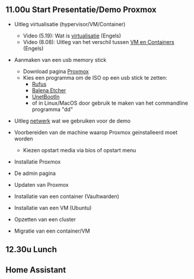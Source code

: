 ## 11.00u Start Presentatie/Demo Proxmox
* Uitleg virtualisatie (hypervisor/VM/Container)
  * Video (5.19): Wat is [virtualisatie](https://www.youtube.com/watch?v=FZR0rG3HKIk) (Engels) 
  * Video (8.08): Uitleg van het verschil tussen [VM en Containers](https://www.youtube.com/watch?v=cjXI-yxqGTI) (Engels)

* Aanmaken van een usb memory stick
  * Download pagina [Proxmox](https://www.proxmox.com/en/downloads/category/proxmox-virtual-environment)
  * Kies een programma om de ISO op een usb stick te zetten:
     * [Rufus](https://rufus.ie/)
     * [Balena Etcher](https://www.balena.io/etcher)
     * [UnetBootIn](https://unetbootin.github.io/)
     * of in Linux/MacOS door gebruik te maken van het commandline programma "dd" 

* Uitleg [netwerk](https://github.com/user34756361233/proxmox/blob/main/Proxmox%20netwerk.png) wat we gebruiken voor de demo

* Voorbereiden van de machine waarop Proxmox geinstalleerd moet worden
  * Kiezen opstart media via bios of opstart menu

* Installatie Proxmox

* De admin pagina

* Updaten van Proxmox

* Installatie van een container (Vaultwarden)

* Installatie van een VM (Ubuntu)

* Opzetten van een cluster

* Migratie van een container/VM


## 12.30u Lunch

## Home Assistant

